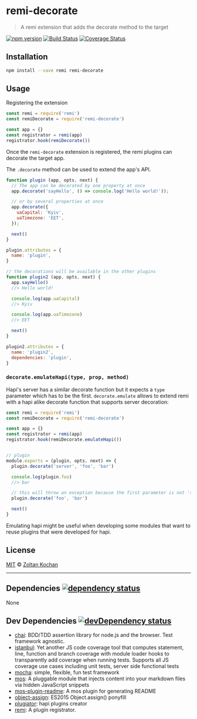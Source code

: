 # remi-decorate

> A remi extension that adds the decorate method to the target

<!--@shields('npm', 'travis', 'coveralls')-->
[![npm version](https://img.shields.io/npm/v/remi-decorate.svg)](https://www.npmjs.com/package/remi-decorate) [![Build Status](https://img.shields.io/travis/remijs/remi-decorate/master.svg)](https://travis-ci.org/remijs/remi-decorate) [![Coverage Status](https://img.shields.io/coveralls/remijs/remi-decorate/master.svg)](https://coveralls.io/r/remijs/remi-decorate?branch=master)
<!--/@-->

## Installation

```sh
npm install --save remi remi-decorate
```

## Usage

Registering the extension

```js
const remi = require('remi')
const remiDecorate = require('remi-decorate')

const app = {}
const registrator = remi(app)
registrator.hook(remiDecorate())
```

Once the `remi-decorate` extension is registered, the remi plugins can decorate the target app.

The `.decorate` method can be used to extend the app's API.

```js
function plugin (app, opts, next) {
  // The app can be decorated by one property at once
  app.decorate('sayHello', () => console.log('Hello world!'));

  // or by several properties at once
  app.decorate({
    uaCapital: 'Kyiv',
    uaTimezone: 'EET',
  });

  next()
}

plugin.attributes = {
  name: 'plugin',
}

// the decorations will be available in the other plugins
function plugin2 (app, opts, next) {
  app.sayHello()
  //> Hello world!

  console.log(app.uaCapital)
  //> Kyiv

  console.log(app.uaTimezone)
  //> EET

  next()
}

plugin2.attributes = {
  name: 'plugin2',
  dependencies: 'plugin',
}
```

### `decorate.emulateHapi(type, prop, method)`

Hapi's server has a similar decorate function but it expects a `type` parameter
which has to be the first. `decorate.emulate` allows to extend remi with a hapi alike decorate function that supports server decoration:

```js
const remi = require('remi')
const remiDecorate = require('remi-decorate')

const app = {}
const registrator = remi(app)
registrator.hook(remiDecorate.emulateHapi())


// plugin
module.exports = (plugin, opts, next) => {
  plugin.decorate('server', 'foo', 'bar')

  console.log(plugin.foo)
  //> bar

  // this will throw an exception because the first parameter is not 'server'
  plugin.decorate('foo', 'bar')

  next()
}
```

Emulating hapi might be useful when developing some modules that want to reuse plugins that were developed for hapi.

## License

[MIT](./LICENSE) © [Zoltan Kochan](http://kochan.io)

* * *

<!--@dependencies({ shield: true })-->
## <a name="dependencies">Dependencies</a> [![dependency status](https://img.shields.io/david/remijs/remi-decorate/master.svg)](https://david-dm.org/remijs/remi-decorate/master)

None
<!--/@-->

<!--@devDependencies({ shield: true })-->
## <a name="dev-dependencies">Dev Dependencies</a> [![devDependency status](https://img.shields.io/david/dev/remijs/remi-decorate/master.svg)](https://david-dm.org/remijs/remi-decorate/master#info=devDependencies)

- [chai](https://github.com/chaijs/chai): BDD/TDD assertion library for node.js and the browser. Test framework agnostic.
- [istanbul](https://github.com/gotwarlost/istanbul): Yet another JS code coverage tool that computes statement, line, function and branch coverage with module loader hooks to transparently add coverage when running tests. Supports all JS coverage use cases including unit tests, server side functional tests
- [mocha](https://github.com/mochajs/mocha): simple, flexible, fun test framework
- [mos](https://github.com/mosjs/mos): A pluggable module that injects content into your markdown files via hidden JavaScript snippets
- [mos-plugin-readme](https://github.com/mosjs/mos-plugin-readme): A mos plugin for generating README
- [object-assign](https://github.com/sindresorhus/object-assign): ES2015 Object.assign() ponyfill
- [plugiator](https://github.com/zkochan/plugiator): hapi plugins creator
- [remi](https://github.com/remijs/remi): A plugin registrator.

<!--/@-->
